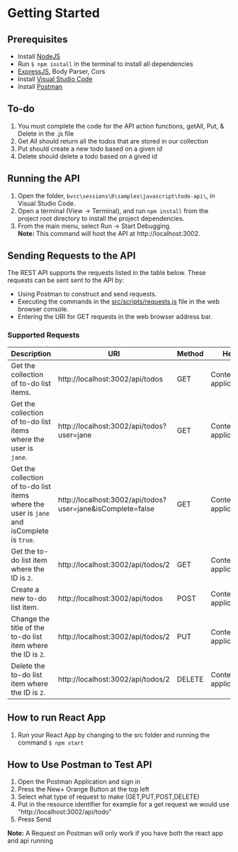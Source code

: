 # Getting Started
## Prerequisites
- Install [NodeJS](https://nodejs.org/en/download/)
- Run `$ npm install` in the terminal to install all dependencies
- [ExpressJS](https://expressjs.com/en/4x/api.html), Body Parser, Cors
- Install [Visual Studio Code](https://code.visualstudio.com/download)
- Install [Postman](https://www.postman.com/downloads/)

## To-do
1. You must complete the code for the API action functions, getAll, Put, & Delete in the .js file
1. Get All should return all the todos that are stored in our collection
1. Put should create a new todo based on a given id
1. Delete should delete a todo based on a gived id

## Running the API
1. Open the folder, `bvcc\sessions\8\samples\javascript\todo-api\`, in Visual Studio Code.
1. Open a terminal (View &#8594; Terminal), and run `npm install` from the project root directory to install the project dependencies.
1. From the main menu, select Run &#8594; Start Debugging.  
**Note:** This command will host the API at http://localhost:3002.

## Sending Requests to the API
The REST API supports the requests listed in the table below. These requests can be sent sent to the API by: 
- Using Postman to construct and send requests.
- Executing the commands in the [src/scripts/requests.js](/src/scripts/requests.js) file in the web browser console.
- Entering the URI for GET requests in the web browser address bar. 

### Supported Requests
|Description|URI|Method|Headers|Body|
|-----------|----|-------|------|----|
| Get the collection of to-do list items.|http://localhost:3002/api/todos | GET | Content-Type: application/json | N/A |
| Get the collection of to-do list items where the user is `jane`.|http://localhost:3002/api/todos?user=jane | GET | Content-Type: application/json | N/A |
| Get the collection of to-do list items where the user is `jane` and isComplete is `true`. |http://localhost:3002/api/todos?user=jane&isComplete=false | GET | Content-Type: application/json | N/A |
| Get the to-do list item where the ID is `2`.|http://localhost:3002/api/todos/2 | GET | Content-Type: application/json | N/A |
| Create a new to-do list item. |http://localhost:3002/api/todos | POST | Content-Type: application/json | "{"title":"Complete mail-in ballot."}" |
| Change the title of the to-do list item where the ID is `2`.|http://localhost:3002/api/todos/2 | PUT | Content-Type: application/json | "{"title":"Confirm mail-in ballot was received."}" |
| Delete the to-do list item where the ID is `2`.|http://localhost:3002/api/todos/2 | DELETE | Content-Type: application/json | N/A |

## How to run React App
1. Run your React App by changing to the src folder and running the command `$ npm start`

## How to Use Postman to Test API
1. Open the Postman Application and sign in
1. Press the New+ Orange Button at the top left
1. Select what type of request to make (GET,PUT,POST,DELETE)
1. Put in the resource identifier for example for a get request we would use "http://localhost:3002/api/todo"
1. Press Send

**Note:** A Request on Postman will only work if you have both the react app and api running
